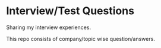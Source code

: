 # Interview/Test Questions
Sharing my interview experiences.
<p>
This repo consists of company/topic wise question/answers.
